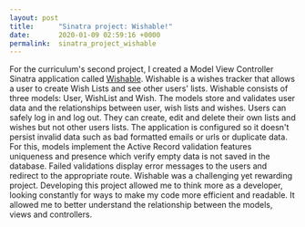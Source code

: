 ```yaml
---
layout: post
title:      "Sinatra project: Wishable!"
date:       2020-01-09 02:59:16 +0000
permalink:  sinatra_project_wishable
---
```



For the curriculum's second project, I created a Model View Controller Sinatra application called [Wishable](https://github.com/MarielJHoepelman/flatiron-sinatra-portfolio-project). Wishable is a wishes tracker that allows a user to create Wish Lists and see other users' lists. Wishable consists of three models: User, WishList and Wish. The models store and validates user data and the relationships between user, wish lists and wishes. 
Users can safely log in and log out. They can create, edit and delete their own lists and wishes but not other users lists. 
The application is configured so it doesn't persist invalid data such as bad formatted emails or urls or duplicate data. For this, models implement the Active Record validation features uniqueness and presence which verify empty data is not saved in the database. Failed validations display error messages to the users and redirect to the appropriate route.
Wishable was a challenging yet rewarding project. Developing this project allowed me to think more as a developer, looking constantly for ways to make my code more efficient and readable.
It allowed me to better understand the relationship between the models, views and controllers. 



